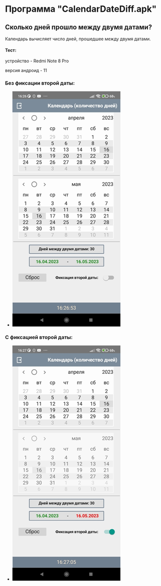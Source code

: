 # Программа "CalendarDateDiff.apk"
##  Сколько дней прошло между двумя датами?

Календарь вычисляет число дней, прошедшее между двумя датами.

#### Тест:
устройство - Redmi Note 8 Pro

версия андроид - 11

### Без фиксации второй даты:
+ ![Вид игры](/images/Screenshot_1.jpg)

### С фиксацией второй даты:
+ ![Одна из задач](/images/Screenshot_2.jpg)

